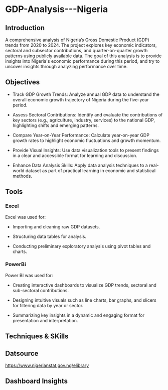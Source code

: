 # GDP-Analysis---Nigeria

## Introduction
A comprehensive analysis of Nigeria’s Gross Domestic Product (GDP) trends from 2020 to 2024. The project explores key economic indicators, sectoral and subsector contributions, and quarter-on-quarter growth patterns using publicly available data. The goal of this analysis is to provide insights into Nigeria's economic performance during this period, and try to uncover insights through analyzing performance over time.


## Objectives
- Track GDP Growth Trends: Analyze annual GDP data to understand the overall economic growth trajectory of Nigeria during the five-year period.
  
- Assess Sectoral Contributions: Identify and evaluate the contributions of key sectors (e.g., agriculture, industry, services) to the national GDP, highlighting shifts and emerging patterns.
  
- Compare Year-on-Year Performance: Calculate year-on-year GDP growth rates to highlight economic fluctuations and growth momentum.

- Provide Visual Insights: Use data visualization tools to present findings in a clear and accessible format for learning and discussion.

- Enhance Data Analysis Skills: Apply data analysis techniques to a real-world dataset as part of practical learning in economic and statistical methods.


## Tools

### Excel

Excel was used for:

- Importing and cleaning raw GDP datasets.

- Structuring data tables for analysis.

- Conducting preliminary exploratory analysis using pivot tables and charts.

### PowerBi

Power BI was used for:

- Creating interactive dashboards to visualize GDP trends, sectoral and sub-sectoral contributions.

- Designing intuitive visuals such as line charts, bar graphs, and slicers for filtering data by year or sector.

- Summarizing key insights in a dynamic and engaging format for presentation and interpretation.

## Techniques & SKills


## Datsource

https://www.nigerianstat.gov.ng/elibrary 

## Dashboard Insights









